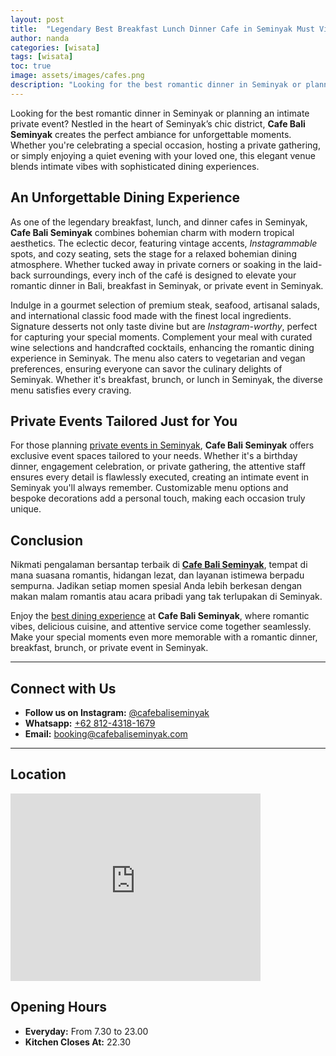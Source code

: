 ```yaml
---
layout: post
title:  "Legendary Best Breakfast Lunch Dinner Cafe in Seminyak Must Visit"
author: nanda
categories: [wisata]
tags: [wisata]
toc: true
image: assets/images/cafes.png
description: "Looking for the best romantic dinner in Seminyak or planning an intimate private event in Seminyak? Nestled in the heart of Seminyak’s chic district, Cafe Bali Seminyak creates the perfect ambiance for unforgettable moments."
---
```


Looking for the best romantic dinner in Seminyak or planning an intimate private event? Nestled in the heart of Seminyak’s chic district, **Cafe Bali Seminyak** creates the perfect ambiance for unforgettable moments. Whether you're celebrating a special occasion, hosting a private gathering, or simply enjoying a quiet evening with your loved one, this elegant venue blends intimate vibes with sophisticated dining experiences.

## An Unforgettable Dining Experience

As one of the legendary breakfast, lunch, and dinner cafes in Seminyak, **Cafe Bali Seminyak** combines bohemian charm with modern tropical aesthetics. The eclectic decor, featuring vintage accents, *Instagrammable* spots, and cozy seating, sets the stage for a relaxed bohemian dining atmosphere. Whether tucked away in private corners or soaking in the laid-back surroundings, every inch of the café is designed to elevate your romantic dinner in Bali, breakfast in Seminyak, or private event in Seminyak.

Indulge in a gourmet selection of premium steak, seafood, artisanal salads, and international classic food made with the finest local ingredients. Signature desserts not only taste divine but are *Instagram-worthy*, perfect for capturing your special moments. Complement your meal with curated wine selections and handcrafted cocktails, enhancing the romantic dining experience in Seminyak. The menu also caters to vegetarian and vegan preferences, ensuring everyone can savor the culinary delights of Seminyak. Whether it's breakfast, brunch, or lunch in Seminyak, the diverse menu satisfies every craving.

## Private Events Tailored Just for You

For those planning [private events in Seminyak](https://cafebaliseminyak.com/), **Cafe Bali Seminyak** offers exclusive event spaces tailored to your needs. Whether it's a birthday dinner, engagement celebration, or private gathering, the attentive staff ensures every detail is flawlessly executed, creating an intimate event in Seminyak you'll always remember. Customizable menu options and bespoke decorations add a personal touch, making each occasion truly unique.

## Conclusion

Nikmati pengalaman bersantap terbaik di [**Cafe Bali Seminyak**](https://cafebaliseminyak.com/), tempat di mana suasana romantis, hidangan lezat, dan layanan istimewa berpadu sempurna. Jadikan setiap momen spesial Anda lebih berkesan dengan makan malam romantis atau acara pribadi yang tak terlupakan di Seminyak.

Enjoy the [best dining experience](https://foodparadise.network/seminyak-best-restaurants-cafes/) at **Cafe Bali Seminyak**, where romantic vibes, delicious cuisine, and attentive service come together seamlessly. Make your special moments even more memorable with a romantic dinner, breakfast, brunch, or private event in Seminyak.

---

## Connect with Us

- **Follow us on Instagram:** [@cafebaliseminyak](https://www.instagram.com/cafebaliseminyak)
- **Whatsapp:** [ +62 812-4318-1679](https://wa.me/6281243181679)
- **Email:** [booking@cafebaliseminyak.com](mailto:booking@cafebaliseminyak.com)

---

## Location

<iframe src="https://www.google.com/maps/embed?pb=!1m18!1m12!1m3!1d3944.079027344764!2d115.15687387501485!3d-8.684034991364143!2m3!1f0!2f0!3f0!3m2!1i1024!2i768!4f13.1!3m3!1m2!1s0x2dd24717545d3d37%3A0xb676fdcad12e7fa6!2sCafe%20Bali%20Seminyak!5e0!3m2!1sid!2sid!4v1737393009362!5m2!1sid!2sid" width="400" height="300" style="border:0;" allowfullscreen="" loading="lazy" referrerpolicy="no-referrer-when-downgrade"></iframe>

## Opening Hours

- **Everyday:** From 7.30 to 23.00  
- **Kitchen Closes At:** 22.30

